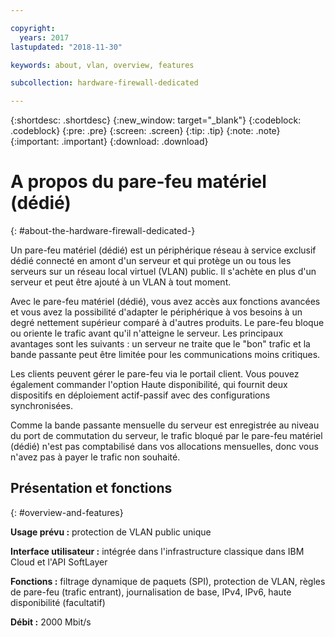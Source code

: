 ```yaml
---

copyright:
  years: 2017
lastupdated: "2018-11-30"

keywords: about, vlan, overview, features

subcollection: hardware-firewall-dedicated

---
```


{:shortdesc: .shortdesc}
{:new_window: target="_blank"}
{:codeblock: .codeblock}
{:pre: .pre}
{:screen: .screen}
{:tip: .tip}
{:note: .note}
{:important: .important}
{:download: .download}

# A propos du pare-feu matériel (dédié)
{: #about-the-hardware-firewall-dedicated-}

Un pare-feu matériel (dédié) est un périphérique réseau à service exclusif dédié connecté en amont d'un serveur et qui protège un ou tous les serveurs sur un réseau local virtuel (VLAN) public. Il s'achète en plus d'un serveur et peut être ajouté à un VLAN à tout moment.   

Avec le pare-feu matériel (dédié), vous avez accès aux fonctions avancées et vous avez la possibilité d'adapter le périphérique à vos besoins à un degré nettement supérieur comparé à d'autres produits. Le pare-feu bloque ou oriente le trafic avant qu'il n'atteigne le serveur. Les principaux avantages sont les suivants : un serveur ne traite que le "bon" trafic et la bande passante peut être limitée pour les communications moins critiques.

Les clients peuvent gérer le pare-feu via le portail client. Vous pouvez également commander l'option Haute disponibilité, qui fournit deux dispositifs en déploiement actif-passif avec des configurations synchronisées.

Comme la bande passante mensuelle du serveur est enregistrée au niveau du port de commutation du serveur, le trafic bloqué par le pare-feu matériel (dédié) n'est pas comptabilisé dans vos allocations mensuelles, donc vous n'avez pas à payer le trafic non souhaité.

## Présentation et fonctions
{: #overview-and-features}

**Usage prévu :** protection de VLAN public unique

**Interface utilisateur :** intégrée dans l'infrastructure classique dans IBM Cloud et l'API SoftLayer

**Fonctions :** filtrage dynamique de paquets (SPI), protection de VLAN, règles de pare-feu (trafic entrant), journalisation de base, IPv4, IPv6, haute disponibilité (facultatif)

**Débit :** 2000 Mbit/s
